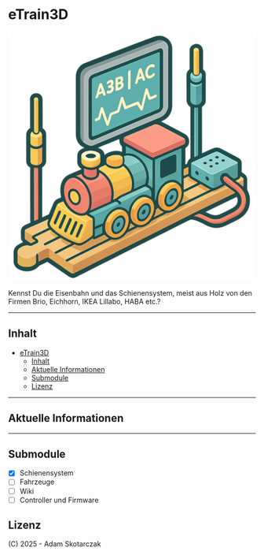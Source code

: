 # eTrain3D

![LOGO](./media/logo_3d-2_512x512.png)  

Kennst Du die Eisenbahn und das Schienensystem, meist aus Holz von den Firmen Brio, Eichhorn, IKEA Lillabo, HABA etc.?

---

## Inhalt

- [eTrain3D](#etrain3d)
  - [Inhalt](#inhalt)
  - [Aktuelle Informationen](#aktuelle-informationen)
  - [Submodule](#submodule)
  - [Lizenz](#lizenz)

---

## Aktuelle Informationen

---

## Submodule

- [x] Schienensystem  
- [ ] Fahrzeuge  
- [ ] Wiki  
- [ ] Controller und Firmware  

## Lizenz

(C) 2025 - Adam Skotarczak  
